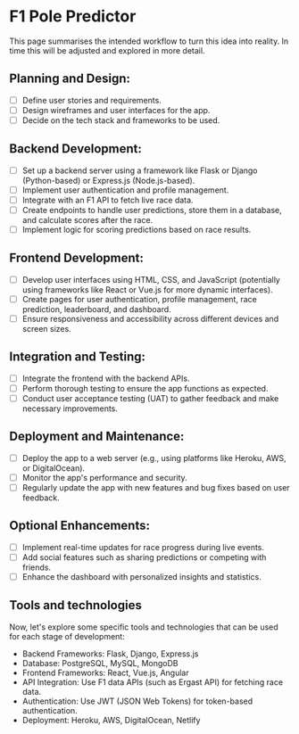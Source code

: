 # F1 Pole Predictor

This page summarises the intended workflow to turn this idea into reality. 
In time this will be adjusted and explored in more detail.

## Planning and Design:

- [ ] Define user stories and requirements.
- [ ] Design wireframes and user interfaces for the app.
- [ ] Decide on the tech stack and frameworks to be used.

## Backend Development:

- [ ] Set up a backend server using a framework like Flask or Django (Python-based) or Express.js (Node.js-based).
- [ ] Implement user authentication and profile management.
- [ ] Integrate with an F1 API to fetch live race data.
- [ ] Create endpoints to handle user predictions, store them in a database, and calculate scores after the race.
- [ ] Implement logic for scoring predictions based on race results.

## Frontend Development:

- [ ] Develop user interfaces using HTML, CSS, and JavaScript (potentially using frameworks like React or Vue.js for more dynamic interfaces).
- [ ] Create pages for user authentication, profile management, race prediction, leaderboard, and dashboard.
- [ ] Ensure responsiveness and accessibility across different devices and screen sizes.

## Integration and Testing:

- [ ] Integrate the frontend with the backend APIs.
- [ ] Perform thorough testing to ensure the app functions as expected.
- [ ] Conduct user acceptance testing (UAT) to gather feedback and make necessary improvements.

## Deployment and Maintenance:

- [ ] Deploy the app to a web server (e.g., using platforms like Heroku, AWS, or DigitalOcean).
- [ ] Monitor the app's performance and security.
- [ ] Regularly update the app with new features and bug fixes based on user feedback.

## Optional Enhancements:

- [ ] Implement real-time updates for race progress during live events.
- [ ] Add social features such as sharing predictions or competing with friends.
- [ ] Enhance the dashboard with personalized insights and statistics.

## Tools and technologies
Now, let's explore some specific tools and technologies that can be used for each stage of development:

- Backend Frameworks: Flask, Django, Express.js
- Database: PostgreSQL, MySQL, MongoDB
- Frontend Frameworks: React, Vue.js, Angular
- API Integration: Use F1 data APIs (such as Ergast API) for fetching race data.
- Authentication: Use JWT (JSON Web Tokens) for token-based authentication.
- Deployment: Heroku, AWS, DigitalOcean, Netlify
